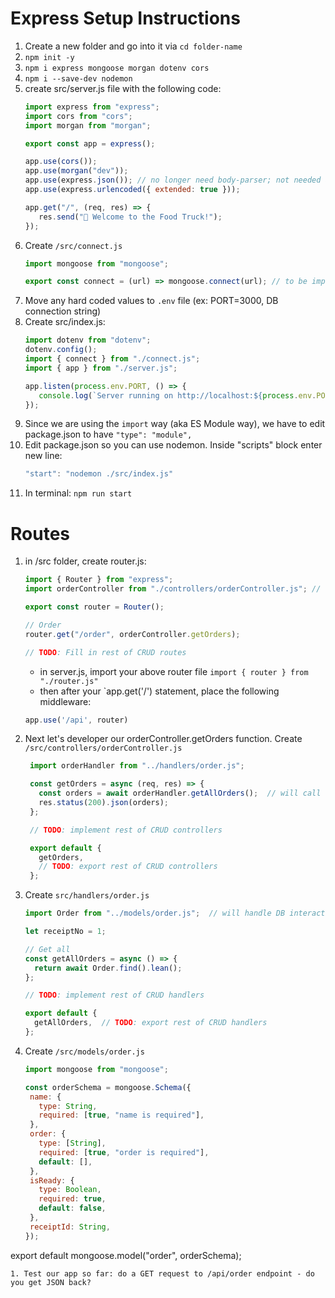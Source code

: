 # Express Setup Instructions

1. Create a new folder and go into it via `cd folder-name`
1. `npm init -y`
1. `npm i express mongoose morgan dotenv cors`
1. `npm i --save-dev nodemon`
1. create src/server.js file with the following code:
   ```js
   import express from "express";
   import cors from "cors";
   import morgan from "morgan";

   export const app = express();

   app.use(cors());
   app.use(morgan("dev"));
   app.use(express.json()); // no longer need body-parser; not needed after Express v4.16
   app.use(express.urlencoded({ extended: true }));

   app.get("/", (req, res) => {
      res.send("🚚 Welcome to the Food Truck!");
   });
   ```
1. Create `/src/connect.js`
   ```js
   import mongoose from "mongoose";
   
   export const connect = (url) => mongoose.connect(url); // to be imported in index.js
   ```
1. Move any hard coded values to `.env` file (ex: PORT=3000, DB connection string)
1. Create src/index.js:
   ```js
   import dotenv from "dotenv";
   dotenv.config();
   import { connect } from "./connect.js";
   import { app } from "./server.js";
   
   app.listen(process.env.PORT, () => {
      console.log(`Server running on http://localhost:${process.env.PORT}`);
   });
   ```
1. Since we are using the `import` way (aka ES Module way), we have to edit package.json to have `"type": "module",`
1. Edit package.json so you can use nodemon.  Inside "scripts" block enter new line:
    ```js
    "start": "nodemon ./src/index.js"
    ```
1. In terminal: `npm run start`

# Routes
1. in /src folder, create router.js:
   ```js
   import { Router } from "express";
   import orderController from "./controllers/orderController.js"; // will direct traffic
   
   export const router = Router(); 
   
   // Order
   router.get("/order", orderController.getOrders);
   
   // TODO: Fill in rest of CRUD routes
   ```
   - in server.js, import your above router file `import { router } from "./router.js"`
   - then after your `app.get('/') statement, place the following middleware:
   ```js
   app.use('/api', router)
   ```
1. Next let's developer our orderController.getOrders function. Create `/src/controllers/orderController.js`
   ```js
    import orderHandler from "../handlers/order.js";

    const getOrders = async (req, res) => {
      const orders = await orderHandler.getAllOrders();  // will call our models
      res.status(200).json(orders);
    };

    // TODO: implement rest of CRUD controllers

    export default {
      getOrders,
      // TODO: export rest of CRUD controllers
    };
    ```
1. Create `src/handlers/order.js`
   ```js
   import Order from "../models/order.js";  // will handle DB interactions
   
   let receiptNo = 1;
   
   // Get all
   const getAllOrders = async () => {
     return await Order.find().lean();
   };
   
   // TODO: implement rest of CRUD handlers
   
   export default {
     getAllOrders,  // TODO: export rest of CRUD handlers
   };
   ```
1. Create `/src/models/order.js`
   ```js
   import mongoose from "mongoose";

   const orderSchema = mongoose.Schema({
    name: {
      type: String,
      required: [true, "name is required"],
    },
    order: {
      type: [String],
      required: [true, "order is required"],
      default: [],
    },
    isReady: {
      type: Boolean,
      required: true,
      default: false,
    },
    receiptId: String,
   });

  export default mongoose.model("order", orderSchema);
  ```
1. Test our app so far: do a GET request to /api/order endpoint - do you get JSON back?
